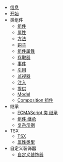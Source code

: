 - [信息](/zh-cn/readme.md)
- [开始](/zh-cn/quick-start/quick-start.md)
- 类组件
    - [组件](/zh-cn/class-component/component/component.md)
    - [属性](/zh-cn/class-component/property/property.md)
    - [方法](/zh-cn/class-component/method/method.md)
    - [钩子](/zh-cn/class-component/hooks/hooks.md)
    - [组件属性](/zh-cn/class-component/component-property/component-property.md)
    - [存取器](/zh-cn/class-component/accessor/accessor.md)
    - [事件](/zh-cn/class-component/event/event.md)
    - [引用](/zh-cn/class-component/reference/reference.md)
    - [监视器](/zh-cn/class-component/watcher/watcher.md)
    - [注入](/zh-cn/class-component/injection/injection.md)
    - [提供](/zh-cn/class-component/provide/provide.md)
    - [Model](/zh-cn/class-component/model/model.md)
    - [Composition 组件](/zh-cn/class-component/setup/setup.md)
- 继承
    - [ECMAScript 类 继承](/zh-cn/inheritance/es-class/es-class.md)
    - [组件 继承](/zh-cn/inheritance/component/component.md)
    - [复杂示例](/zh-cn/inheritance/complex-example/complex-example.md)
- TSX
    - [TSX](/zh-cn/tsx/tsx-render/tsx-render.md)
    - [属性类型](/zh-cn/tsx/attribute-types/attribute-types.md)
- 自定义装饰器
    - [自定义装饰器](/zh-cn/custom/custom.md)